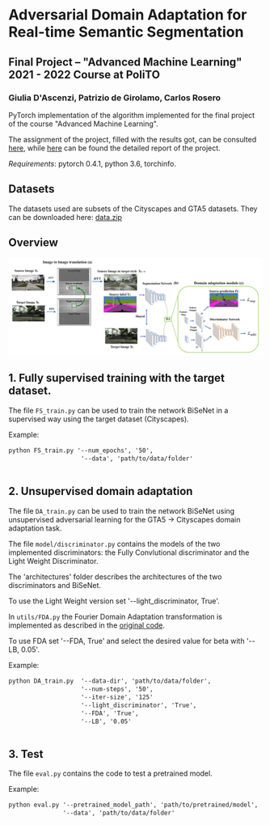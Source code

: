 # Adversarial Domain Adaptation for Real-time Semantic Segmentation
## Final Project – "Advanced Machine Learning" 2021 - 2022 Course at PoliTO
### Giulia D'Ascenzi, Patrizio de Girolamo, Carlos Rosero

PyTorch implementation of the algorithm implemented for the final project of the course "Advanced Machine Learning". 

The assignment of the project, filled with the results got, can be consulted [here](Assignement.pdf), while [here](Report.pdf) can be found the detailed report of the project.

*Requirements*: pytorch 0.4.1, python 3.6, torchinfo.

## Datasets

The datasets used are subsets of the Cityscapes and GTA5 datasets. They can be downloaded here: [data.zip](https://drive.google.com/file/d/1Q4yZdjx9WOn7EYU6FlHE9Vpamvpn15L2/view?usp=sharing)

## Overview
![](architectures/full_network.jpeg)

## 1. Fully supervised training with the target dataset.
The file `FS_train.py` can be used to train the network BiSeNet in a supervised way using the target dataset (Cityscapes).

Example:
```
python FS_train.py '--num_epochs', '50',
                    '--data', 'path/to/data/folder'
                            

```

## 2. Unsupervised domain adaptation
The file `DA_train.py` can be used to train the network BiSeNet using unsupervised adversarial learning for the GTA5 -> Cityscapes domain adaptation task.

The file `model/discriminator.py` contains the models of the two implemented discriminators: the Fully Convlutional discriminator and the Light Weight Discriminator. 

The 'architectures' folder describes the architectures of the two discriminators and BiSeNet.

To use the Light Weight version set '--light_discriminator, True'.

In `utils/FDA.py` the Fourier Domain Adaptation transformation is implemented as described in the [original code](https://github.com/YanchaoYang/FDA).

To use FDA set '--FDA, True' and select the desired value for beta with '--LB, 0.05'.

Example:
```
python DA_train.py  '--data-dir', 'path/to/data/folder',
                    '--num-steps', '50',
                    '--iter-size', '125'
                    '--light_discriminator', 'True',
                    '--FDA', 'True',
                    '--LB', '0.05'
                  

```
## 3. Test

The file `eval.py` contains the code to test a pretrained model.

Example:
```
python eval.py '--pretrained_model_path', 'path/to/pretrained/model',
               '--data', 'path/to/data/folder'
        
```

